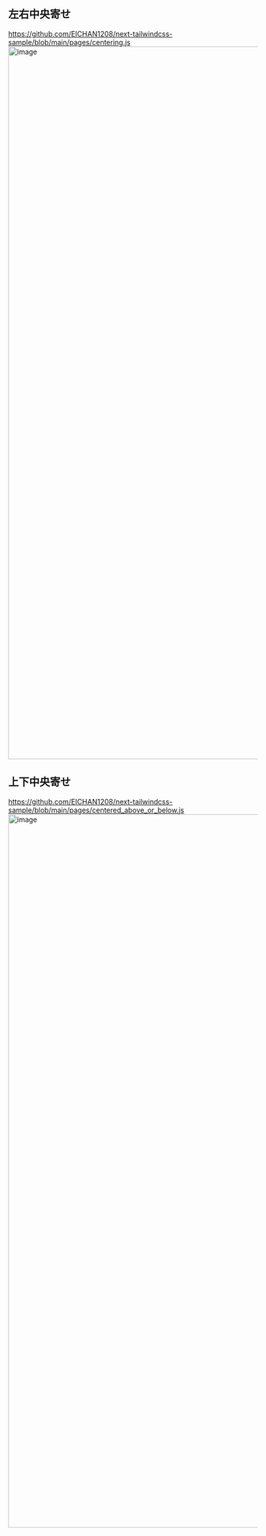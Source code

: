 ## 左右中央寄せ
https://github.com/EICHAN1208/next-tailwindcss-sample/blob/main/pages/centering.js
<img width="1439" alt="image" src="https://user-images.githubusercontent.com/50512657/183442212-e6ef5666-04fd-47d4-ae91-bf1f3f7e9032.png">


## 上下中央寄せ
https://github.com/EICHAN1208/next-tailwindcss-sample/blob/main/pages/centered_above_or_below.js
<img width="1440" alt="image" src="https://user-images.githubusercontent.com/50512657/183442766-5a77ef0b-0529-4203-995e-ff76a0615048.png">

